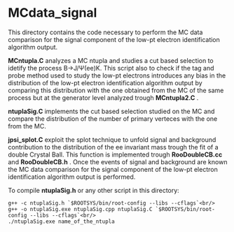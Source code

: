 # MCdata_signal

This directory contains the code necessary to perform the MC data comparison for the signal component of the low-pt electron identification algorithm output.

**MCntupla.C** analyzes a MC ntupla and studies a cut based selection to idetify the process B->J/&Psi;(ee)K. This script also to check if the tag and probe method used 
to study the low-pt electrons introduces any bias in the distribution of the low-pt electron identification algorithm output by comparing this distribution with the one obtained from the MC of the same process but at the generator level analyzed trough **MCntupla2.C** . 

**ntuplaSig.C** implements the cut based selection studied on the MC and compare the distribution of the number of primary verteces with the one from the MC.

**jpsi_splot.C** exploit the splot technique to unfold signal and background contribution to the distribution of the ee invariant mass trough the fit of a double Crystal Ball. This function is implemented trough **RooDoubleCB.cc** and **RooDoubleCB.h** . Once the events of signal and background are known the MC data comparison for the signal component of the low-pt electron identification algorithm output is performed.

To compile **ntuplaSig.h** or any other script in this directory:

```
g++ -c ntuplaSig.h `$ROOTSYS/bin/root-config --libs --cflags`<br/>
g++ -o ntuplaSig.exe ntuplaSig.cpp ntuplaSig.C `$ROOTSYS/bin/root-config --libs --cflags`<br/>
./ntuplaSig.exe name_of_the_ntupla
```
